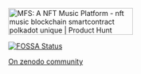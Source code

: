 

<a href="https://www.producthunt.com/posts/mfs-a-nft-music-platform?utm_source=badge-featured&utm_medium=badge&utm_souce=badge-mfs&#0045;a&#0045;nft&#0045;music&#0045;platform" target="_blank"><img src="https://api.producthunt.com/widgets/embed-image/v1/featured.svg?post_id=398779&theme=light" alt="MFS&#0058;&#0032;A&#0032;NFT&#0032;Music&#0032;Platform - nft&#0032;music&#0032;blockchain&#0032;smartcontract&#0032;polkadot&#0032;unique | Product Hunt" style="width: 250px; height: 54px;" width="250" height="54" /></a>

[![FOSSA Status](https://app.fossa.com/api/projects/git%2Bgithub.com%2Farmanriazi%2Fmfs.svg?type=large)](https://app.fossa.com/projects/git%2Bgithub.com%2Farmanriazi%2Fmfs?ref=badge_large)

[On zenodo community](https://zenodo.org/communities/21Crickets-mfs)
